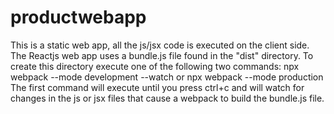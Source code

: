 # productwebapp
This is a static web app, all the js/jsx code is executed on the client side.
The Reactjs web app uses a bundle.js file found in the "dist" directory.
To create this directory execute one of the following two commands:
npx webpack --mode development --watch
or npx webpack --mode production
The first command will execute until you press ctrl+c and will watch for changes in the js or jsx files that cause a webpack to build the bundle.js file.
